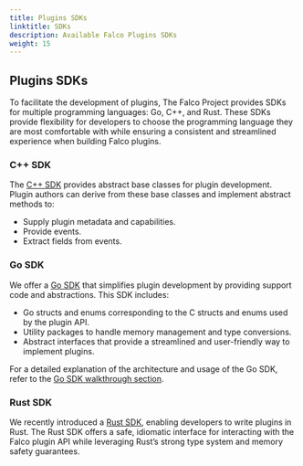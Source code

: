 ```yaml
---
title: Plugins SDKs
linktitle: SDKs
description: Available Falco Plugins SDKs
weight: 15
---
```


## Plugins SDKs

To facilitate the development of plugins, The Falco Project provides SDKs for multiple programming languages: Go, C++, and Rust. These SDKs provide flexibility for developers to choose the programming language they are most comfortable with while ensuring a consistent and streamlined experience when building Falco plugins.

### C++ SDK  
The [C++ SDK](https://github.com/falcosecurity/plugin-sdk-cpp) provides abstract base classes for plugin development. Plugin authors can derive from these base classes and implement abstract methods to:  
- Supply plugin metadata and capabilities.  
- Provide events.  
- Extract fields from events.

### Go SDK  
We offer a [Go SDK](https://github.com/falcosecurity/plugin-sdk-go) that simplifies plugin development by providing support code and abstractions. This SDK includes:  
- Go structs and enums corresponding to the C structs and enums used by the plugin API.  
- Utility packages to handle memory management and type conversions.  
- Abstract interfaces that provide a streamlined and user-friendly way to implement plugins.  

For a detailed explanation of the architecture and usage of the Go SDK, refer to the [Go SDK walkthrough section](/docs/plugins/go-sdk-walkthrough).

### Rust SDK  
We recently introduced a [Rust SDK](https://github.com/falcosecurity/plugin-sdk-rs), enabling developers to write plugins in Rust. The Rust SDK offers a safe, idiomatic interface for interacting with the Falco plugin API while leveraging Rust’s strong type system and memory safety guarantees.  